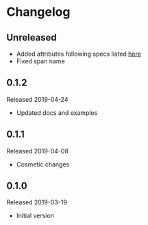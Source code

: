 # Changelog

## Unreleased
- Added attributes following specs listed [here](https://github.com/census-instrumentation/opencensus-specs/blob/master/trace/HTTP.md#attributes)
- Fixed span name

## 0.1.2
Released 2019-04-24

- Updated docs and examples

## 0.1.1
Released 2019-04-08

- Cosmetic changes

## 0.1.0
Released 2019-03-19

- Initial version
